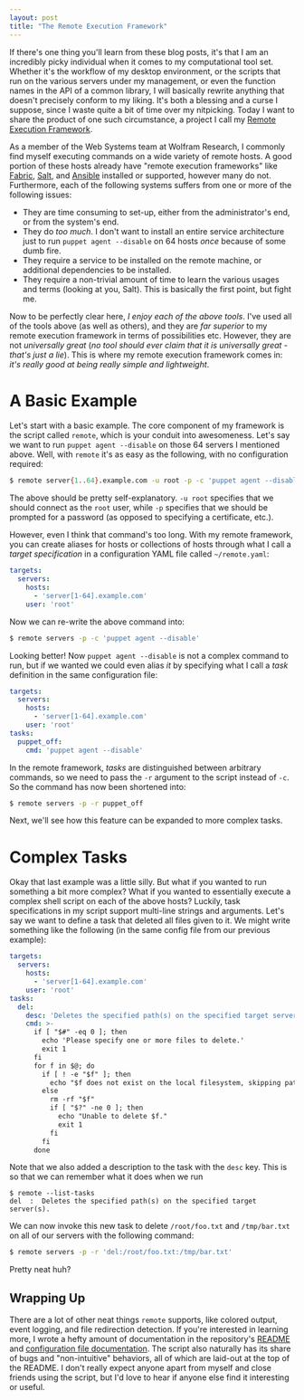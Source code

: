 ```yaml
---
layout: post
title: "The Remote Execution Framework"
---
```


If there's one thing you'll learn from these blog posts, it's that I am an incredibly picky individual when it comes to my computational tool set. Whether it's the workflow of my desktop environment, or the scripts that run on the various servers under my management, or even the function names in the API of a common library, I will basically rewrite anything that doesn't precisely conform to my liking. It's both a blessing and a curse I suppose, since I waste quite a bit of time over my nitpicking. Today I want to share the product of one such circumstance, a project I call my [Remote Execution Framework](https://github.com/HarrisonTotty/remote-framework).

As a member of the Web Systems team at Wolfram Research, I commonly find myself executing commands on a wide variety of remote hosts. A good portion of these hosts already have "remote execution frameworks" like [Fabric](http://www.fabfile.org/), [Salt](https://www.saltstack.com/), and [Ansible](https://www.ansible.com/) installed or supported, however many do not. Furthermore, each of the following systems suffers from one or more of the following issues:

* They are time consuming to set-up, either from the administrator's end, or from the system's end.
* They do _too much_. I don't want to install an entire service architecture just to run `puppet agent --disable` on 64 hosts _once_ because of some dumb fire.
* They require a service to be installed on the remote machine, or additional dependencies to be installed.
* They require a non-trivial amount of time to learn the various usages and terms (looking at you, Salt). This is basically the first point, but fight me.

Now to be perfectly clear here, _I enjoy each of the above tools_. I've used all of the tools above (as well as others), and they are _far superior_ to my remote execution framework in terms of possibilities etc. However, they are not _universally great_ (_no tool should ever claim that it is universally great - that's just a lie_). This is where my remote execution framework comes in: _it's really good at being really simple and lightweight_.


# A Basic Example

Let's start with a basic example. The core component of my framework is the script called `remote`, which is your conduit into awesomeness. Let's say we want to run `puppet agent --disable` on those 64 servers I mentioned above. Well, with `remote` it's as easy as the following, with no configuration required:

```bash
$ remote server{1..64}.example.com -u root -p -c 'puppet agent --disable'
```

The above should be pretty self-explanatory. `-u root` specifies that we should connect as the `root` user, while `-p` specifies that we should be prompted for a password (as opposed to specifying a certificate, etc.).

However, even I think that command's too long. With my remote framework, you can create aliases for hosts or collections of hosts through what I call a _target specification_ in a configuration YAML file called `~/remote.yaml`:

```yaml
targets:
  servers:
    hosts:
      - 'server[1-64].example.com'
    user: 'root'
```

Now we can re-write the above command into:

```bash
$ remote servers -p -c 'puppet agent --disable'
```

Looking better! Now `puppet agent --disable` is not a complex command to run, but if we wanted we could even alias _it_ by specifying what I call a _task_ definition in the same configuration file:

```yaml
targets:
  servers:
    hosts:
      - 'server[1-64].example.com'
    user: 'root'
tasks:
  puppet_off:
    cmd: 'puppet agent --disable'
```

In the remote framework, _tasks_ are distinguished between arbitrary commands, so we need to pass the `-r` argument to the script instead of `-c`. So the command has now been shortened into:

```bash
$ remote servers -p -r puppet_off
```

Next, we'll see how this feature can be expanded to more complex tasks.


# Complex Tasks

Okay that last example was a little silly. But what if you wanted to run something a bit more complex? What if you wanted to essentially execute a complex shell script on each of the above hosts? Luckily, task specifications in my script support multi-line strings and arguments. Let's say we want to define a task that deleted all files given to it. We might write something like the following (in the same config file from our previous example):

```yaml
targets:
  servers:
    hosts:
      - 'server[1-64].example.com'
    user: 'root'
tasks:
  del:
    desc: 'Deletes the specified path(s) on the specified target server(s).'
    cmd: >-
      if [ "$#" -eq 0 ]; then
        echo 'Please specify one or more files to delete.'
        exit 1
      fi
      for f in $@; do
        if [ ! -e "$f" ]; then
          echo "$f does not exist on the local filesystem, skipping path."
        else
          rm -rf "$f"
          if [ "$?" -ne 0 ]; then
            echo "Unable to delete $f."
            exit 1
          fi
        fi
      done
```

Note that we also added a description to the task with the `desc` key. This is so that we can remember what it does when we run

```
$ remote --list-tasks
del  :  Deletes the specified path(s) on the specified target server(s).
```

We can now invoke this new task to delete `/root/foo.txt` and `/tmp/bar.txt` on all of our servers with the following command:

```bash
$ remote servers -p -r 'del:/root/foo.txt:/tmp/bar.txt'
```

Pretty neat huh?


## Wrapping Up

There are a lot of other neat things `remote` supports, like colored output, event logging, and file redirection detection. If you're interested in learning more, I wrote a hefty amount of documentation in the repository's [README](https://github.com/HarrisonTotty/remote-framework/blob/master/README.md) and [configuration file documentation](https://github.com/HarrisonTotty/remote-framework/blob/master/CONFIGURATION.md). The script also naturally has its share of bugs and "non-intuitive" behaviors, all of which are laid-out at the top of the README. I don't really expect anyone apart from myself and close friends using the script, but I'd love to hear if anyone else find it interesting or useful.
